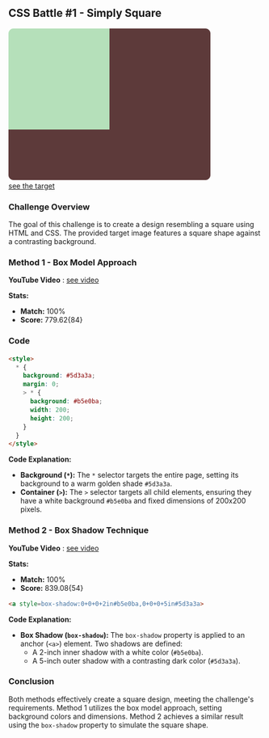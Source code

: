 ## CSS Battle #1 - Simply Square

![picture of daily target](./images/01.png)  
[see the target](https://cssbattle.dev/play/1)

### Challenge Overview

The goal of this challenge is to create a design resembling a square using HTML and CSS. The provided target image features a square shape against a contrasting background.

### Method 1 - Box Model Approach  

**YouTube Video** : [see video](https://www.youtube.com/watch?v=Z0Asqy0dcvU)

**Stats:**
- **Match:** 100%
- **Score:** 779.62{84}

### Code

```html
<style>
  * {
    background: #5d3a3a;
    margin: 0;
    > * {
      background: #b5e0ba;
      width: 200;
      height: 200;
    }
  }
</style>
```

**Code Explanation:**
- **Background (`*`):** The `*` selector targets the entire page, setting its background to a warm golden shade `#5d3a3a`.
- **Container (`>`):** The `>` selector targets all child elements, ensuring they have a white background `#b5e0ba` and fixed dimensions of 200x200 pixels.

### Method 2 - Box Shadow Technique

**YouTube Video** : [see video](https://www.youtube.com/watch?v=i9WFFFbxYNc)

**Stats:**
- **Match:** 100%
- **Score:** 839.08{54}

```html
<a style=box-shadow:0+0+0+2in#b5e0ba,0+0+0+5in#5d3a3a>
```

**Code Explanation:**
- **Box Shadow (`box-shadow`):** The `box-shadow` property is applied to an anchor (`<a>`) element. Two shadows are defined:
  - A 2-inch inner shadow with a white color (`#b5e0ba`).
  - A 5-inch outer shadow with a contrasting dark color (`#5d3a3a`).

### Conclusion

Both methods effectively create a square design, meeting the challenge's requirements. Method 1 utilizes the box model approach, setting background colors and dimensions. Method 2 achieves a similar result using the `box-shadow` property to simulate the square shape.